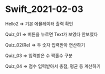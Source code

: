 # Swift_2021-02-03

Hello2 => 기본 에뮬레이터 출력 확인

Quiz_01 => 버튼을 누르면 Text가 보였다 안보였다

Quiz_02(Re) => 두 숫자 입력받아 연산하기

Quiz_03 => 입력받은 수 짝홀수 구분

Quiz_04 => 점수 입력받아서 총점, 평균 등 계산하기
